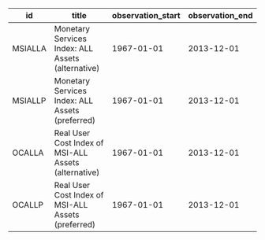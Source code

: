 | id      | title                                                | observation_start   | observation_end   |
|---------|------------------------------------------------------|---------------------|-------------------|
| MSIALLA | Monetary Services Index: ALL Assets (alternative)    | 1967-01-01          | 2013-12-01        |
| MSIALLP | Monetary Services Index: ALL Assets (preferred)      | 1967-01-01          | 2013-12-01        |
| OCALLA  | Real User Cost Index of MSI-ALL Assets (alternative) | 1967-01-01          | 2013-12-01        |
| OCALLP  | Real User Cost Index of MSI-ALL Assets (preferred)   | 1967-01-01          | 2013-12-01        |